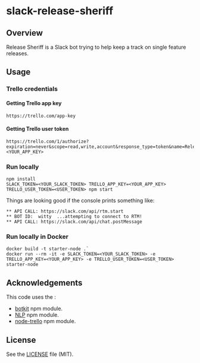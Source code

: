 # slack-release-sheriff

## Overview
Release Sheriff is a Slack bot trying to help keep a track on single feature releases.

## Usage

### Trello credentials

#### Getting Trello app key
	https://trello.com/app-key

#### Getting Trello user token
	https://trello.com/1/authorize?expiration=never&scope=read,write,account&response_type=token&name=Release%20Sherif&key=<YOUR_APP_KEY>

### Run locally
	npm install
	SLACK_TOKEN=<YOUR_SLACK_TOKEN> TRELLO_APP_KEY=<YOUR_APP_KEY> TRELLO_USER_TOKEN=<USER_TOKEN> npm start

Things are looking good if the console prints something like:

    ** API CALL: https://slack.com/api/rtm.start
    ** BOT ID:  witty  ...attempting to connect to RTM!
    ** API CALL: https://slack.com/api/chat.postMessage

### Run locally in Docker
	docker build -t starter-node .`
	docker run --rm -it -e SLACK_TOKEN=<YOUR_SLACK_TOKEN> -e TRELLO_APP_KEY=<YOUR_APP_KEY> -e TRELLO_USER_TOKEN=<USER_TOKEN> starter-node

## Acknowledgements

This code uses the :
+ [botkit](https://github.com/howdyai/botkit) npm module.
+ [NLP](https://github.com/NaturalNode/natural) npm module.
+ [node-trello](https://github.com/adunkman/node-trello) npm module.

## License

See the [LICENSE](LICENSE.md) file (MIT).
